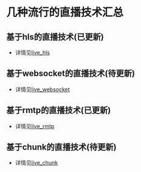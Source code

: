 # 几种流行的直播技术汇总

## 基于hls的直播技术(已更新)

* 详情见[live_hls](live_hls)

## 基于websocket的直播技术(待更新)

* 详情见[live_websocket](live_websocket)

## 基于rmtp的直播技术(已更新)

* 详情见[live_rmtp](live_rmtp)

## 基于chunk的直播技术(待更新)

* 详情见[live_chunk](live_chunk)